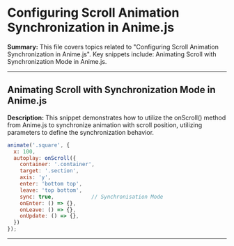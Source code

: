 # Configuring Scroll Animation Synchronization in Anime.js

**Summary:** This file covers topics related to "Configuring Scroll Animation Synchronization in Anime.js". Key snippets include: Animating Scroll with Synchronization Mode in Anime.js.

---

## Animating Scroll with Synchronization Mode in Anime.js

**Description:** This snippet demonstrates how to utilize the onScroll() method from Anime.js to synchronize animation with scroll position, utilizing parameters to define the synchronization behavior.

```javascript
animate('.square', {
  x: 100,
  autoplay: onScroll({
    container: '.container',
    target: '.section',
    axis: 'y',
    enter: 'bottom top',
    leave: 'top bottom',
    sync: true,            // Synchronisation Mode
    onEnter: () => {},
    onLeave: () => {},
    onUpdate: () => {},
  })
});
```

---